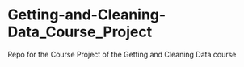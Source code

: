 Getting-and-Cleaning-Data_Course_Project
========================================

Repo for the Course Project of the Getting and Cleaning Data course
